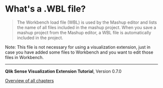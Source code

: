 # What&#x27;s a .WBL file?



> The Workbench load file (WBL) is used by the Mashup editor and lists the name of all files included in the mashup project. When you save a mashup project from the Mashup editor, a WBL file is automatically included in the project.

Note: This file is not necessary for using a visualization extension, just in case you have added some files to Workbench and you want to edit those files in Workbench.

---
**Qlik Sense Visualization Extension Tutorial**, Version 0.7.0<br/>


[Overview of all chapters](https://github.com/stefanwalther/qliksense-extension-tutorial/blob/master/tutorial/readme.md)